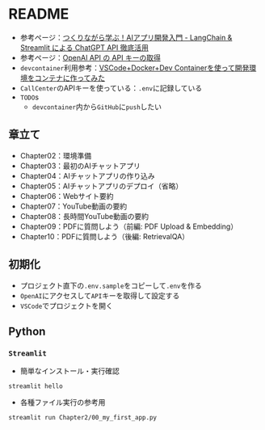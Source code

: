 # README

- 参考ページ：[つくりながら学ぶ！AIアプリ開発入門 - LangChain & Streamlit による ChatGPT API 徹底活用](https://zenn.dev/ml_bear/books/d1f060a3f166a5)
- 参考ページ：[OpenAI API の API キーの取得](https://book.st-hakky.com/data-science/open-ai-create-api-key/)
- `devcontainer`利用参考：[VSCode+Docker+Dev Containerを使って開発環境をコンテナに作ってみた](https://zenn.dev/harurow/articles/c903de5f479a57)
- `CallCenter`のAPIキーを使っている：`.env`に記録している
- `TODO`s
    - `devcontainer`内から`GitHub`に`push`したい

## 章立て

- Chapter02：環境準備
- Chapter03：最初のAIチャットアプリ
- Chapter04：AIチャットアプリの作り込み
- Chapter05：AIチャットアプリのデプロイ（省略）
- Chapter06：Webサイト要約
- Chapter07：YouTube動画の要約
- Chapter08：長時間YouTube動画の要約
- Chapter09：PDFに質問しよう（前編: PDF Upload & Embedding）
- Chapter10：PDFに質問しよう（後編: RetrievalQA）

## 初期化

- プロジェクト直下の`.env.sample`をコピーして`.env`を作る
- `OpenAI`にアクセスして`API`キーを取得して設定する
- `VSCode`でプロジェクトを開く

## Python

### `Streamlit`

- 簡単なインストール・実行確認

```shell
streamlit hello
```

- 各種ファイル実行の参考用

```shell
streamlit run Chapter2/00_my_first_app.py
```
